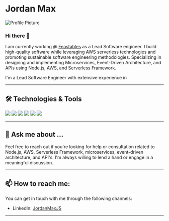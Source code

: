 # Jordan Max

![Profile Picture](https://avatars.githubusercontent.com/u/6082289?v=4)

### Hi there 👋


I am currently working @ [Feastables](https://feastables.com) as a Lead Software engineer. I build high-quality software while leveraging AWS serverless technologies and promoting sustainable software engineering methodologies. Specializing in designing and implementing Microservices, Event-Driven Architecture, and APIs using Node.js, AWS, and Serverless Framework.

I'm a Lead Software Engineer with extensive experience in 

---

## 🛠️ Technologies & Tools

![](https://img.shields.io/badge/Code-Node.js-green?style=for-the-badge&logo=node.js)
![](https://img.shields.io/badge/Cloud-AWS-orange?style=for-the-badge&logo=amazon-aws)
![](https://img.shields.io/badge/Tools-Serverless-blue?style=for-the-badge&logo=serverless)
![](https://img.shields.io/badge/Architecture-Microservices-lightgrey?style=for-the-badge)
![](https://img.shields.io/badge/Architecture-Event_Driven-lightgrey?style=for-the-badge)
![](https://img.shields.io/badge/Programming-Functional-blueviolet?style=for-the-badge)

---

## 💬 Ask me about ...

Feel free to reach out if you're looking for help or consultation related to Node.js, AWS, Serverless Framework, microservices, event-driven architecture, and API's. I'm always willing to lend a hand or engage in a meaningful discussion.

---

## 📫 How to reach me:

You can get in touch with me through the following channels:

* LinkedIn: [JordanMaxJS](www.linkedin.com/in/jordanmaxjs)

---

